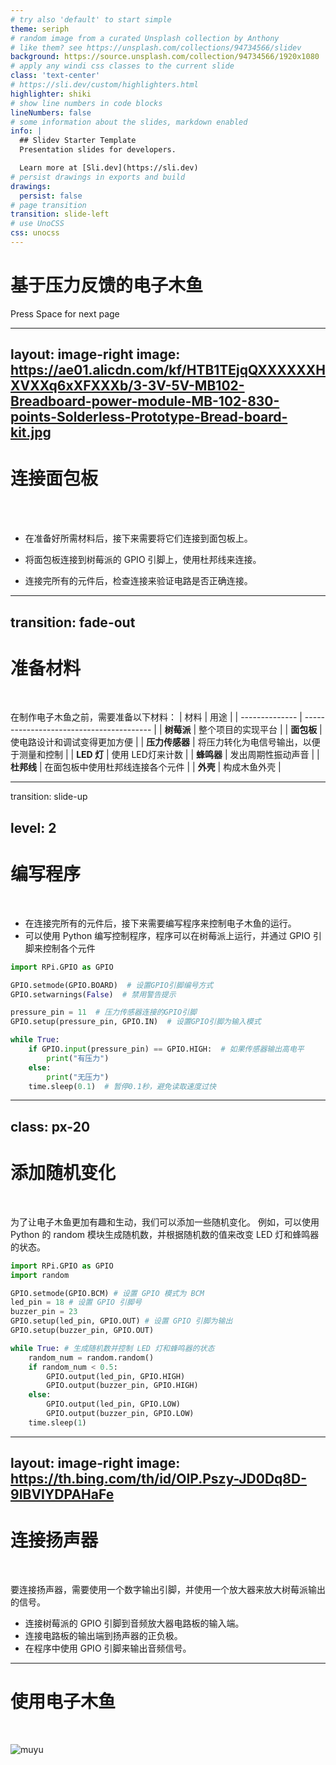 ```yaml
---
# try also 'default' to start simple
theme: seriph
# random image from a curated Unsplash collection by Anthony
# like them? see https://unsplash.com/collections/94734566/slidev
background: https://source.unsplash.com/collection/94734566/1920x1080
# apply any windi css classes to the current slide
class: 'text-center'
# https://sli.dev/custom/highlighters.html
highlighter: shiki
# show line numbers in code blocks
lineNumbers: false
# some information about the slides, markdown enabled
info: |
  ## Slidev Starter Template
  Presentation slides for developers.

  Learn more at [Sli.dev](https://sli.dev)
# persist drawings in exports and build
drawings:
  persist: false
# page transition
transition: slide-left
# use UnoCSS
css: unocss
---
```

# 基于压力反馈的电子木鱼

<div class="pt-12">
  <span @click="$slidev.nav.next" class="px-2 py-1 rounded cursor-pointer" hover="bg-white bg-opacity-10">
    Press Space for next page <carbon:arrow-right class="inline"/>
  </span>
</div>

---
layout: image-right
image: https://ae01.alicdn.com/kf/HTB1TEjqQXXXXXXHXVXXq6xXFXXXb/3-3V-5V-MB102-Breadboard-power-module-MB-102-830-points-Solderless-Prototype-Bread-board-kit.jpg
---

# 连接面包板

<br>
<br>

- 在准备好所需材料后，接下来需要将它们连接到面包板上。

- 将面包板连接到树莓派的 GPIO 引脚上，使用杜邦线来连接。

- 连接完所有的元件后，检查连接来验证电路是否正确连接。


---
transition: fade-out
---

# 准备材料

<br>

在制作电子木鱼之前，需要准备以下材料：
| 材料           | 用途                                     |
| -------------- | ---------------------------------------- |
| **树莓派**     | 整个项目的实现平台                       |
| **面包板**     | 使电路设计和调试变得更加方便             |
| **压力传感器** | 将压力转化为电信号输出，以便于测量和控制 |
| **LED 灯**     | 使用 LED灯来计数                         |
| **蜂鸣器**     | 发出周期性振动声音                       |
| **杜邦线**     | 在面包板中使用杜邦线连接各个元件         |
| **外壳**       | 构成木鱼外壳                             |

---
transition: slide-up

level: 2
---
<style>
li {
  font-size: 1em;
}
blockquote {
  code {
    @apply text-teal-500 dark:text-teal-400;
  }
}
</style>

# 编写程序

<br>

- 在连接完所有的元件后，接下来需要编写程序来控制电子木鱼的运行。
- 可以使用 Python 编写控制程序，程序可以在树莓派上运行，并通过 GPIO 引脚来控制各个元件


```py
import RPi.GPIO as GPIO

GPIO.setmode(GPIO.BOARD)  # 设置GPIO引脚编号方式
GPIO.setwarnings(False)  # 禁用警告提示

pressure_pin = 11  # 压力传感器连接的GPIO引脚
GPIO.setup(pressure_pin, GPIO.IN)  # 设置GPIO引脚为输入模式

while True:
    if GPIO.input(pressure_pin) == GPIO.HIGH:  # 如果传感器输出高电平
        print("有压力")
    else:
        print("无压力")
    time.sleep(0.1)  # 暂停0.1秒，避免读取速度过快
```

---
class: px-20
---

# 添加随机变化

<br>

为了让电子木鱼更加有趣和生动，我们可以添加一些随机变化。
例如，可以使用 Python 的 random 模块生成随机数，并根据随机数的值来改变 LED 灯和蜂鸣器的状态。

```py
import RPi.GPIO as GPIO
import random

GPIO.setmode(GPIO.BCM) # 设置 GPIO 模式为 BCM
led_pin = 18 # 设置 GPIO 引脚号
buzzer_pin = 23
GPIO.setup(led_pin, GPIO.OUT) # 设置 GPIO 引脚为输出
GPIO.setup(buzzer_pin, GPIO.OUT)

while True: # 生成随机数并控制 LED 灯和蜂鸣器的状态
    random_num = random.random()
    if random_num < 0.5:
        GPIO.output(led_pin, GPIO.HIGH)
        GPIO.output(buzzer_pin, GPIO.HIGH)
    else:
        GPIO.output(led_pin, GPIO.LOW)
        GPIO.output(buzzer_pin, GPIO.LOW)
    time.sleep(1)
```

---
layout: image-right
image: https://th.bing.com/th/id/OIP.Pszy-JD0Dq8D-9IBVIYDPAHaFe
---

# 连接扬声器

<br>

要连接扬声器，需要使用一个数字输出引脚，并使用一个放大器来放大树莓派输出的信号。

- 连接树莓派的 GPIO 引脚到音频放大器电路板的输入端。
- 连接电路板的输出端到扬声器的正负极。
- 在程序中使用 GPIO 引脚来输出音频信号。

---

# 使用电子木鱼

<br>

![muyu](https://image.lceda.cn/avatars/2022/6/WNa594jMw2gmVbQKL0PfbAhiWasgkQDx6I2I0EgG.png)
